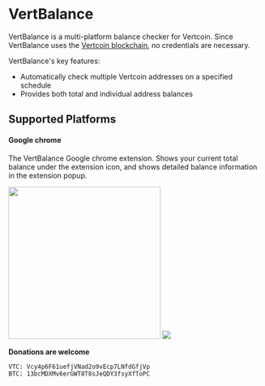 # VertBalance

VertBalance is a multi-platform balance checker for Vertcoin.
Since VertBalance uses the [Vertcoin blockchain](http://explorer.vtconline.org),
no credentials are necessary.

VertBalance's key features:

* Automatically check multiple Vertcoin addresses on a specified schedule
* Provides both total and individual address balances

## Supported Platforms

#### Google chrome

The VertBalance Google chrome extension. Shows your current total balance under
the extension icon, and shows detailed balance information in the extension
popup.

<img src="http://i.imgur.com/XX9JUhwl.png" height="300">
<img src="http://i.imgur.com/8wJ5gBOl.png">

**Donations are welcome**

    VTC: Vcy4p6F61uefjVNad2o9vEcp7LNfdGfjVp
    BTC: 13bcMDXMv6erGWT8T8sJeQDY3fsyXfToPC
